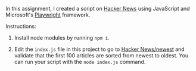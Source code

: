 In this assignment, I created a script on [Hacker News](https://news.ycombinator.com/) using JavaScript and Microsoft's [Playwright](https://playwright.dev/) framework.

Instructions: 

1. Install node modules by running `npm i`.

2. Edit the `index.js` file in this project to go to [Hacker News/newest](https://news.ycombinator.com/newest) and validate that the first 100 articles are sorted from newest to oldest. You can run your script with the `node index.js` command.
